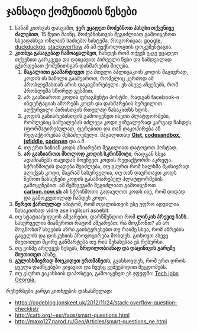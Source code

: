 # ჯანსაღი ქომუნითის წესები

1. სანამ კითხვას დასვამთ, **ჯერ ეცადეთ მოძებნოთ პასუხი თქვენივე ძალებით**, 15 წუთი მაინც. მოძებნისთვის შეგიძლიათ გამოიყენოთ სხვადასხვა ონლაინ საძიებო სისტემა, როგორიცაა: [google](http://google.com/), [duckduckgo](https://duckduckgo.com/), [stackoverflow](https://stackoverflow.com/) ან ამ ტექნოლოგიის დოკუმენტაცია.
2. **კითხვა გასაგებად ჩამოაყალბეთ**, ჩანდეს რომ თქვენ უკვე ეცადეთ თქვენით გარკვევა და დაიცავით პირველი წესი და ნამდვილად გჭირდებათ ქომუნითსგან დახმარების მიღება.
    1. **მაგალითი გაამარტივეთ** და მთელი აპლიცაკიის კოდის მაგივრად, კოდის ის ნაწილი გააშეაროთ, რომელიც კერძოდ ამ პრობლემასთან არის დაკავშირებული. ეს ასევე აჩვენებს, რომ პრობლემა სწორედ გესმით.
    2. არ გააზიაროთ კოდის ფრაგმენტი პოსტში, რადგან facebook-ი ინდენტაციას აშორებს კოდს და დახმარების სურვილით აღჭურვილი პირისთვის რთულად წასაკითხს ხდის.
    3. კოდის გაზიარებისთვის გამოიყენეთ ისეთი პლატფორმები, რომლებიც საშუალებას იძლევა კოდი ვიზუალურად კარგად ჩანდეს (ფორმატირებულად, ფერებით) და თან დაკოპირება ან რედაქტირებაა შესაძლებელი. მაგალითად **[Gist](https://gist.github.com/), [codesandbox](https://codesandbox.io/), [jsfiddle](https://jsfiddle.net/), [codepen](https://codepen.io/)** და ა.შ.
    4. თუ ერთ ხაზიან კოდს აზიარებთ შეგილიათ დატოვოთ პოსტად.
    5. **არ გააზიაროთ მხოლოდ კოდის სკრინშოტი**, რადგან სხვა ადამიანებს თავიდან მოუწევთ კოდის რედაქტორში აკრეფა. სქრინშოტის დადება შეიძლება, თუ გსურთ რომ ხალხმა მყისიერად აღიქვას კოდი, მაგრამ სასურველია, თუ თან დაურთავთ კოდს ზემოთ ნახსენები კოდის გასაზიარებელ პლატფორმების გამოყენებით. ამ შემხვევაში შეგიძლიათ გამოიყენოთ **[carbon.now.sh](https://carbon.now.sh/)** ან სქრინშოთი გადაუღოთ კოდს ისე, რომ დიდად და გამოკვეთილად ჩანდეს კოდი.
3. **წერეთ ქართულად** იმიტომ, რომ თვალისთვის ესე უფრო ადვილია წასაკითხად vidre ase inglisuri asoebit.
4. თუ სტატია/ვიდეოს აშეარებთ, დარწმუნდით რომ **ლინკის პრევიუ ჩანს**. სასურველია მიაწეროთ რატომ აშეარებთ: რა მოგწონთ? ან არ მოგწონთ? სხვების აზრი გაინტერესებთ თუ რაიმე სხვა, რომ აზრების გაცვლის და დისკუსიის პროვოცირება მოხდეს. გთხოვთ ასევე მიუთითეთ მცირე განმარტება თუ რის შესახებაა ეს რესურსი.
5. თუ ვინმე არღვევს წესებს, **ზრდილობიანად და დაცინივის გარეშე მიუთითეთ** ამაზე.
6. **გულისხმიერად მოეკიდეთ ერთმანეთს**, გვახსოვდეს, რომ ერთ დროს ყველა დამწყებები ვიყავით და ჩვენც ვუშვებიდით შეცდომებს.
7. თუ გსურთ ვაკანსიის დაპოსტვა, გამოიყენეთ ეს ჯფუფში: [Tech jobs Georgia.](https://www.facebook.com/groups/1618717495035787/)

რესურსები კარგი კითხვების დასასმელად:

- https://codeblog.jonskeet.uk/2012/11/24/stack-overflow-question-checklist/
- http://catb.org/~esr/faqs/smart-questions.html
- http://maxo127.narod.ru/Geo/Articles/smart-questions_ge.html

